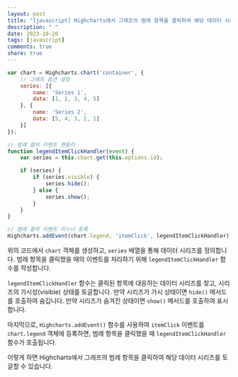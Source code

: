 ```yaml
---
layout: post
title: "[javascript] Highcharts에서 그래프의 범례 항목을 클릭하여 해당 데이터 시리즈를 토글하는 방법은 무엇인가요?"
description: " "
date: 2023-10-26
tags: [javascript]
comments: true
share: true
---
```


```javascript
var chart = Highcharts.chart('container', {
    // 그래프 옵션 설정
    series: [{
        name: 'Series 1',
        data: [1, 2, 3, 4, 5]
    }, {
        name: 'Series 2',
        data: [5, 4, 3, 2, 1]
    }]
});

// 범례 클릭 이벤트 핸들러
function legendItemClickHandler(event) {
    var series = this.chart.get(this.options.id);

    if (series) {
        if (series.visible) {
            series.hide();
        } else {
            series.show();
        }
    }
}

// 범례 클릭 이벤트 리스너 등록
Highcharts.addEvent(chart.legend, 'itemClick', legendItemClickHandler);
```

위의 코드에서 `chart` 객체를 생성하고, `series` 배열을 통해 데이터 시리즈를 정의합니다. 범례 항목을 클릭했을 때의 이벤트를 처리하기 위해 `legendItemClickHandler` 함수를 작성합니다.

`legendItemClickHandler` 함수는 클릭된 항목에 대응하는 데이터 시리즈를 찾고, 시리즈의 가시성(visible) 상태를 토글합니다. 만약 시리즈가 가시 상태이면 `hide()` 메서드를 호출하여 숨깁니다. 만약 시리즈가 숨겨진 상태이면 `show()` 메서드를 호출하여 표시합니다.

마지막으로, `Highcharts.addEvent()` 함수를 사용하여 `itemClick` 이벤트를 `chart.legend` 객체에 등록하면, 범례 항목을 클릭했을 때 `legendItemClickHandler` 함수가 호출됩니다.

이렇게 하면 Highcharts에서 그래프의 범례 항목을 클릭하여 해당 데이터 시리즈를 토글할 수 있습니다.